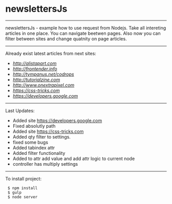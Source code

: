 #  newslettersJs
-----------

newslettersJs - example how to use request from Nodejs. 
Take all intereting articles in one place. You can navigate beetwen pages.
Also now you can filter between sites and change quatnity on page articles.

------

Already exist latest articles from next sites:

* *http://alistapart.com*
* *http://frontender.info*
* *http://tympanus.net/codrops*
* *http://tutorialzine.com*
* *http://www.onextrapixel.com*
* *https://css-tricks.com*
* *https://developers.google.com*

--------

Last Updates:

* Added site https://developers.google.com
* Fixed absolutly path
* Added site https://css-tricks.com
* Added qty filter to settings.
* fixed some bugs
* Added tabindex attr
* Added filter functionality
* Added to attr add value and add attr logic to current node
* controller has multiply settings

--------

To install project:

     $ npm install
     $ gulp
     $ node server
